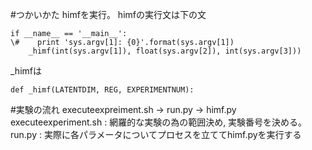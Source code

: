 #つかいかた
himfを実行。
himfの実行文は下の文

```
if __name__ == '__main__':
\#    print 'sys.argv[1]: {0}'.format(sys.argv[1])
    _himf(int(sys.argv[1]), float(sys.argv[2]), int(sys.argv[3]))
```

_himfは

```
def _himf(LATENTDIM, REG, EXPERIMENTNUM):
```

#実験の流れ
executeexpreiment.sh -> run.py -> himf.py
executeexperiment.sh : 網羅的な実験の為の範囲決め, 実験番号を決める。
run.py : 実際に各パラメータについてプロセスを立ててhimf.pyを実行する
